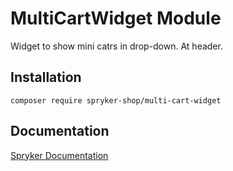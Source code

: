 # MultiCartWidget Module

Widget to show mini catrs in drop-down. At header.

## Installation

```
composer require spryker-shop/multi-cart-widget
```

## Documentation

[Spryker Documentation](https://academy.spryker.com)
